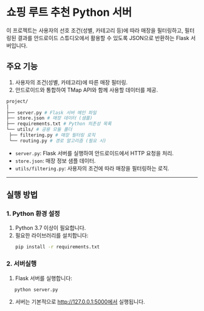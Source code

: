 
# 쇼핑 루트 추천 Python 서버

이 프로젝트는 사용자의 선호 조건(성별, 카테고리 등)에 따라 매장을 필터링하고, 
필터링된 결과를 안드로이드 스튜디오에서 활용할 수 있도록 JSON으로 반환하는 Flask 서버입니다.

## 주요 기능
1. 사용자의 조건(성별, 카테고리)에 따른 매장 필터링.
2. 안드로이드와 통합하여 TMap API와 함께 사용할 데이터를 제공.


```bash
project/ 
│ 
├── server.py # Flask 서버 메인 파일
├── store.json # 매장 데이터 (샘플) 
├── requirements.txt # Python 의존성 목록 
└── utils/ # 공용 모듈 폴더 
 ├── filtering.py # 매장 필터링 로직 
 └── routing.py # 경로 알고리즘 (필요 시)
```

- `server.py`: Flask 서버를 실행하여 안드로이드에서 HTTP 요청을 처리.
- `store.json`: 매장 정보 샘플 데이터.
- `utils/filtering.py`: 사용자의 조건에 따라 매장을 필터링하는 로직.

---


## 실행 방법

### 1. Python 환경 설정
1. Python 3.7 이상이 필요합니다.
2. 필요한 라이브러리를 설치합니다:
   ```bash
   pip install -r requirements.txt
   ```
### 2. 서버실행
1. Flask 서버를 실행합니다:

 ```bash
    python server.py
 ```

2. 서버는 기본적으로 http://127.0.0.1:5000에서 실행됩니다.
```
